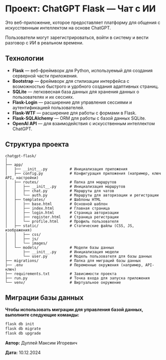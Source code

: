 # Проект: ChatGPT Flask — Чат с ИИ



Это веб-приложение, которое предоставляет платформу для общения с искусственным интеллектом на основе ChatGPT.

Пользователи могут зарегистрироваться, войти в систему и вести разговор с ИИ в реальном времени.

## Технологии

- **Flask** — веб-фреймворк для Python, используемый для создания серверной части приложения.
- **Bootstrap** — фреймворк для стилизации интерфейса с возможностью быстрого и удобного создания адаптивных страниц.
- **SQLite** — легковесная база данных для хранения данных о пользователях и их сессиях.
- **Flask-Login** — расширение для управления сессиями и аутентификацией пользователей.
- **Flask-WTF** — расширение для работы с формами в Flask.
- **Flask-SQLAlchemy** — ORM для работы с базой данных SQLite.
- **OpenAI API** — для взаимодействия с искусственным интеллектом ChatGPT.

## Структура проекта

```
chatgpt-flask/
│
├── app/
│   ├── __init__.py          # Инициализация приложения
│   ├── config.py            # Конфигурация приложения (например, ключ API, настройки)
│   ├── routes/              # Папка для маршрутов
│   │   ├── __init__.py      # Инициализация маршрутов
│   │   ├── chat.py          # Маршруты для чатов
│   │   └── auth.py          # Маршруты для авторизации и регистрации
│   ├── templates/           # Шаблоны HTML
│   │   ├── base.html        # Основной шаблон
│   │   ├── index.html       # Главная страница
│   │   ├── login.html       # Страница авторизации
│   │   ├── register.html    # Страница регистрации
│   │   └── profile.html     # Профиль пользователя
│   ├── static/              # Статические файлы (CSS, JS, изображения)
│   │   ├── css/
│   │   ├── js/
│   │   └── images/
│   └── models/              # Модели базы данных
│       ├── __init__.py      # Инициализация модели
│       └── user.py          # Модель пользователя для базы данных
├── migrations/              # Папка для миграций базы данных
├── .env                     # Переменные окружения (например, API-ключ)
├── requirements.txt         # Зависимости проекта
├── run.py                   # Точка входа для запуска приложения
└── venv/                    # Виртуальное окружение
```

## Миграции базы данных

**Чтобы использовать миграции для управления базой данных, выполните следующие команды:**

```bash
flask db init
flask db migrate
flask db upgrade
```

**Автор:** Дуплей Максим Игоревич

**Дата:** 10.12.2024
